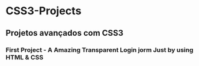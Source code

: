 # CSS3-Projects
## Projetos avançados com CSS3

### First Project - A Amazing Transparent Login jorm Just by using HTML & CSS

